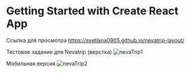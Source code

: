 # Getting Started with Create React App
Ссылка для просмотра  https://svetlana0905.github.io/nevatrip-layout/

Тестовое задание для Nevatrip (верстка)
![nevaTrip1](https://user-images.githubusercontent.com/75973334/195710619-2c9d070e-5a4c-464d-adf4-b042ea9009cb.jpg)

Мобильная версия
![nevaTrip2](https://user-images.githubusercontent.com/75973334/195710847-8d478df3-b40c-4eb8-b6eb-19dd7c325a45.jpg)

